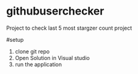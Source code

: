 # githubuserchecker
Project to check last 5 most stargzer count project


#setup
1. clone git repo
2. Open Solution in Visual studio
3. run the application